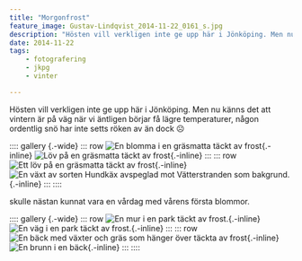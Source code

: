 ```yaml
---
title: "Morgonfrost"
feature_image: Gustav-Lindqvist_2014-11-22_0161_s.jpg
description: "Hösten vill verkligen inte ge upp här i Jönköping. Men nu känns det att vintern är på väg när vi äntligen börjar få lägre temperaturer,…"
date: 2014-11-22
tags: 
    - fotografering
    - jkpg
    - vinter

---
```


Hösten vill verkligen inte ge upp här i Jönköping. Men nu känns det att vintern är på väg när vi äntligen börjar få lägre temperaturer, någon ordentlig snö har inte setts röken av än dock ☹

:::: gallery {.-wide}
::: row
![En blomma i en gräsmatta täckt av frost](Gustav-Lindqvist_2014-11-22_0161_s.jpg){.-inline}
![Löv på en gräsmatta täckt av frost](Gustav-Lindqvist_2014-11-22_0152_s.jpg){.-inline}
:::
::: row
![Ett löv på en gräsmatta täckt av frost](Gustav-Lindqvist_2014-11-22_0173_s.jpg){.-inline}
![En växt av sorten Hundkäx avspeglad mot Vätterstranden som bakgrund.](Gustav-Lindqvist_2014-11-22_0179_s.jpg){.-inline}
:::
::::

 skulle nästan kunnat vara en vårdag med vårens första blommor.

:::: gallery {.-wide}
::: row
![En mur i en park täckt av frost.](Gustav-Lindqvist_2014-11-22_0201_s.jpg){.-inline}
![En väg i en park täckt av frost.](Gustav-Lindqvist_2014-11-22_0205_s.jpg){.-inline}
:::
::: row
![En bäck med växter och gräs som hänger över täckta av frost](Gustav-Lindqvist_2014-11-22_0196_s.jpg){.-inline}
![En brunn i en bäck](Gustav-Lindqvist_2014-11-22_0185_s.jpg){.-inline}
:::
::::
